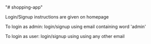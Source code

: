 "# shopping-app" 

Login/Signup instructions are given on homepage

To login as admin: login/signup using email containing word 'admin'

To login as user: login/signup using using any other email
